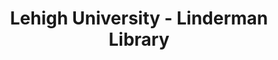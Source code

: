---
layout: repo
title: "Lehigh University - Linderman Library"
id: 13572
permalink: repos/13572/
---